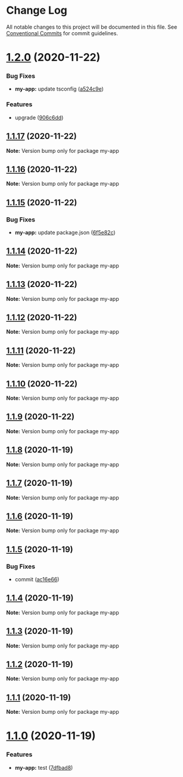 # Change Log

All notable changes to this project will be documented in this file.
See [Conventional Commits](https://conventionalcommits.org) for commit guidelines.

# [1.2.0](https://github.com/thibault-jacquet/yarn-monorepo/compare/my-app@1.1.17...my-app@1.2.0) (2020-11-22)


### Bug Fixes

* **my-app:** update tsconfig ([a524c9e](https://github.com/thibault-jacquet/yarn-monorepo/commit/a524c9e093603be79765bb52853639b195e018fc))


### Features

* upgrade ([906c6dd](https://github.com/thibault-jacquet/yarn-monorepo/commit/906c6dd36e6426e8125d3b17d2541c96c7a8f391))





## [1.1.17](https://github.com/thibault-jacquet/yarn-monorepo/compare/my-app@1.1.16...my-app@1.1.17) (2020-11-22)

**Note:** Version bump only for package my-app





## [1.1.16](https://github.com/thibault-jacquet/yarn-monorepo/compare/my-app@1.1.15...my-app@1.1.16) (2020-11-22)

**Note:** Version bump only for package my-app





## [1.1.15](https://github.com/thibault-jacquet/yarn-monorepo/compare/my-app@1.1.14...my-app@1.1.15) (2020-11-22)


### Bug Fixes

* **my-app:** update package.json ([6f5e82c](https://github.com/thibault-jacquet/yarn-monorepo/commit/6f5e82ca3f9e4c38faaf029b3070cf6016d077d6))





## [1.1.14](https://github.com/thibault-jacquet/yarn-monorepo/compare/my-app@1.1.13...my-app@1.1.14) (2020-11-22)

**Note:** Version bump only for package my-app





## [1.1.13](https://github.com/thibault-jacquet/yarn-monorepo/compare/my-app@1.1.12...my-app@1.1.13) (2020-11-22)

**Note:** Version bump only for package my-app





## [1.1.12](https://github.com/thibault-jacquet/yarn-monorepo/compare/my-app@1.1.11...my-app@1.1.12) (2020-11-22)

**Note:** Version bump only for package my-app





## [1.1.11](https://github.com/thibault-jacquet/yarn-monorepo/compare/my-app@1.1.10...my-app@1.1.11) (2020-11-22)

**Note:** Version bump only for package my-app





## [1.1.10](https://github.com/thibault-jacquet/yarn-monorepo/compare/my-app@1.1.8...my-app@1.1.10) (2020-11-22)

**Note:** Version bump only for package my-app





## [1.1.9](https://github.com/thibault-jacquet/yarn-monorepo/compare/my-app@1.1.8...my-app@1.1.9) (2020-11-22)

**Note:** Version bump only for package my-app





## [1.1.8](https://github.com/thibault-jacquet/yarn-monorepo/compare/my-app@1.1.7...my-app@1.1.8) (2020-11-19)

**Note:** Version bump only for package my-app





## [1.1.7](https://github.com/thibault-jacquet/yarn-monorepo/compare/my-app@1.1.6...my-app@1.1.7) (2020-11-19)

**Note:** Version bump only for package my-app





## [1.1.6](https://github.com/thibault-jacquet/yarn-monorepo/compare/my-app@1.1.5...my-app@1.1.6) (2020-11-19)

**Note:** Version bump only for package my-app





## [1.1.5](https://github.com/thibault-jacquet/yarn-monorepo/compare/my-app@1.1.4...my-app@1.1.5) (2020-11-19)


### Bug Fixes

* commit ([ac16e66](https://github.com/thibault-jacquet/yarn-monorepo/commit/ac16e66e02da51a82e9031eecf2350dbd9f2eea2))





## [1.1.4](https://github.com/thibault-jacquet/yarn-monorepo/compare/my-app@1.1.3...my-app@1.1.4) (2020-11-19)

**Note:** Version bump only for package my-app





## [1.1.3](https://github.com/thibault-jacquet/yarn-monorepo/compare/my-app@1.1.2...my-app@1.1.3) (2020-11-19)

**Note:** Version bump only for package my-app





## [1.1.2](https://github.com/thibault-jacquet/yarn-monorepo/compare/my-app@1.1.1...my-app@1.1.2) (2020-11-19)

**Note:** Version bump only for package my-app





## [1.1.1](https://github.com/thibault-jacquet/yarn-monorepo/compare/my-app@1.1.0...my-app@1.1.1) (2020-11-19)

**Note:** Version bump only for package my-app





# [1.1.0](https://github.com/thibault-jacquet/yarn-monorepo/compare/my-app@1.0.1...my-app@1.1.0) (2020-11-19)


### Features

* **my-app:** test ([7dfbad8](https://github.com/thibault-jacquet/yarn-monorepo/commit/7dfbad800a4e4cc1253a64ffbd43a99215e253c2))
